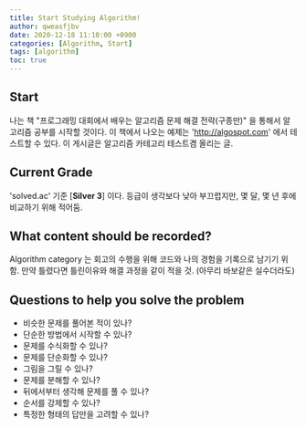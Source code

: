 ```yaml
---
title: Start Studying Algorithm!
author: qweasfjbv
date: 2020-12-18 11:10:00 +0900
categories: [Algorithm, Start]
tags: [algorithm]
toc: true
---
```


## Start

나는 책 "프로그래밍 대회에서 배우는 알고리즘 문제 해결 전략(구종만)" 을 통해서 알고리즘 공부를 시작할 것이다.
이 책에서 나오는 예제는 'http://algospot.com' 에서 테스트할 수 있다.
이 게시글은 알고리즘 카테고리 테스트겸 올리는 글.

## Current Grade

'solved.ac' 기준 [**Silver 3**] 이다.
등급이 생각보다 낮아 부끄럽지만, 몇 달, 몇 년 후에 비교하기 위해 적어둠.

## What content should be recorded?

Algorithm category 는 회고의 수행을 위해 코드와 나의 경험을 기록으로 남기기 위함.
만약 틀렸다면 틀린이유와 해결 과정을 같이 적을 것. (아무리 바보같은 실수더라도)

## Questions to help you solve the problem

- 비슷한 문제를 풀어본 적이 있나?
- 단순한 방법에서 시작할 수 있나?
- 문제를 수식화할 수 있나?
- 문제를 단순화할 수 있나?
- 그림을 그릴 수 있나?
- 문제를 분해할 수 있나?
- 뒤에서부터 생각해 문제를 풀 수 있나?
- 순서를 강제할 수 있나?
- 특정한 형태의 답만을 고려할 수 있나?
